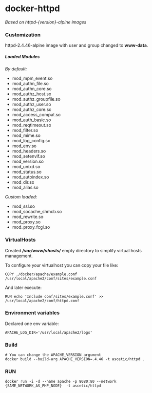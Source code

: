 # docker-httpd


*Based on httpd-{version}-alpine images*

### Customization

httpd-2.4.46-alpine image with user and group changed to **www-data**.

##### Loaded Modules

_By default:_
* mod_mpm_event.so
* mod_authn_file.so
* mod_authn_core.so
* mod_authz_host.so
* mod_authz_groupfile.so
* mod_authz_user.so
* mod_authz_core.so
* mod_access_compat.so
* mod_auth_basic.so
* mod_reqtimeout.so
* mod_filter.so
* mod_mime.so
* mod_log_config.so
* mod_env.so
* mod_headers.so
* mod_setenvif.so
* mod_version.so
* mod_unixd.so
* mod_status.so
* mod_autoindex.so
* mod_dir.so
* mod_alias.so

_Custom loaded:_

* mod_ssl.so
* mod_socache_shmcb.so
* mod_rewrite.so
* mod_proxy.so
* mod_proxy_fcgi.so

### VirtualHosts

Created _**/var/www/vhosts/**_ empty directory to simplify virtual hosts management.

To configure your virtualhost you can copy your file like:

```
COPY ./docker/apache/example.conf /usr/local/apache2/conf/sites/example.conf
```

And later execute:

```
RUN echo 'Include conf/sites/example.conf' >> /usr/local/apache2/conf/httpd.conf
```

### Environment variables

Declared one env variable:

```
APACHE_LOG_DIR='/usr/local/apache2/logs'
```

### Build
```
# You can change the APACHE_VERSION argument
docker build --build-arg APACHE_VERSION=.4.46 -t ascetic/httpd .
```

### RUN
```
docker run -i -d --name apache -p 8080:80 --network {SAME_NETWORK_AS_PHP_NODE}  -t ascetic/httpd
```